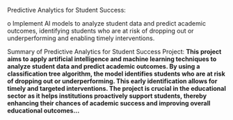 Predictive Analytics for Student Success:

o    Implement AI models to analyze student data and predict academic outcomes, identifying students who are at risk of dropping out or underperforming and enabling timely interventions.

Summary of Predictive Analytics for Student Success Project:
**This project aims to apply artificial intelligence and machine learning techniques to analyze student data
and predict academic outcomes. By using a classification tree algorithm, the model identifies students who are at risk of dropping out or underperforming. 
This early identification allows for timely and targeted interventions. The project is crucial in the educational sector as it helps institutions proactively support students, 
thereby enhancing their chances of academic success and improving overall educational outcomes...**

